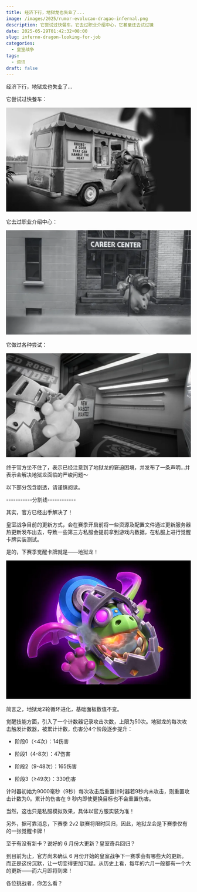 ```yaml
---
title: 经济下行，地狱龙也失业了...
image: /images/2025/rumor-evolucao-dragao-infernal.png
description: 它尝试过快餐车，它去过职业介绍中心，它甚至还去试过镜
date: 2025-05-29T01:42:32+08:00
slug: inferno-dragon-looking-for-job
categories:
  - 皇室战争
tags:
  - 资讯
draft: false
---
```

经济下行，地狱龙也失业了...

它尝试过快餐车：

![](f042097f-4f6b-4af9-bf05-eceaa6a82ac0.webp)

它去过职业介绍中心：

![](3719485f-3a21-4695-9a99-9d4afcf83d4d.webp)

它做过各种尝试：

![](3207840b-cef3-48a0-8708-93b5ba87b07f.webp)



终于官方坐不住了，表示已经注意到了地狱龙的窘迫困境，并发布了一条声明...并表示会解决地狱龙面临的严峻问题󠇘󠆑󠅼󠇘󠆗󠅹󠇙󠅶󠆂󠇕󠅽󠆑󠇗󠅹󠅼󠇕󠆞󠆎󠇘󠆓󠅵󠇖󠆥󠅻󠇘󠆟󠆅󠇓󠅰󠅲︊︊󠇖󠆈󠆟󠇗󠆊󠅴󠇟󠆬󠅼󠇔󠆨󠅻󠇘󠆥󠆋󠇕󠆝󠆓󠇘󠆗󠅹󠇙󠅶󠆂󠇕󠅽󠆑󠇗󠅹󠅼󠇕󠆠󠆡󠇖󠆈󠆟󠇒󠅰󠆄󠇒󠅰󠆄󠇕󠆌󠆠󠇗󠅻󠆡󠇙󠆮󠆉󠇟󠆬󠅱～

以下部分包含剧透，请谨慎阅读。

-----------分割线------------

其实，官方已经出手解决了！

皇室战争目前的更新方式，会在赛季开启前将一些资源及配置文件通过更新服务器热更新发布出去，导致一些第三方私服会提前拿到游戏内数据，在私服上进行觉醒卡牌实装测试。

是的，下赛季觉醒卡牌就是——地狱龙！

![图片](ed4985e2-f8b2-44a6-972f-005b6ee29042.webp)

简言之，地狱龙2轮循环进化，基础面板数值不变。

觉醒技能方面，引入了一个计数器记录攻击次数，上限为50次。地狱龙的每次攻击触发计数器，被累计计数，伤害分4个阶段逐步提升：

-   阶段0（<4次）：14伤害
    
-   阶段1（4-8次）：47伤害
    
-   阶段2（9-48次）：165伤害
    
-   阶段3（≥49次）：330伤害
    

计时器初始为9000毫秒（9秒）每次攻击后重置计时器若9秒内未攻击，则重置攻击计数为0。累计的伤害在 9 秒内即使更换目标也不会重置伤害。

当然，这也只是私服模拟效果，具体以官方服实装为准！

另外，据可靠消息，下赛季 2v2 联赛将限时回归，因此，地狱龙会是下赛季仅有的一张觉醒卡牌！

至于有没有新卡？说好的 6 月份大更新？皇室奇兵回归？

到目前为止，官方尚未确认 6 月份开始的皇室战争下一赛季会有哪些大的更新。而正是这份沉默，让一切变得更加可疑。从历史上看，每年的六月一般都有一个大的更新——而六月即将到来！

各位挑战者，你怎么看？
